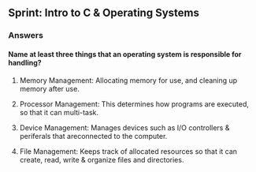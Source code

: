 ## Sprint: Intro to C & Operating Systems
### Answers


#### Name at least three things that an operating system is responsible for handling? 

1. Memory Management: Allocating memory for use, and cleaning up memory after use.

2. Processor Management: This determines how programs are executed, so that it can multi-task.

3. Device Management: Manages devices such as I/O controllers & periferals that areconnected to the computer.

4. File Management: Keeps track of allocated resources so that it can create, read, write & organize files and directories.